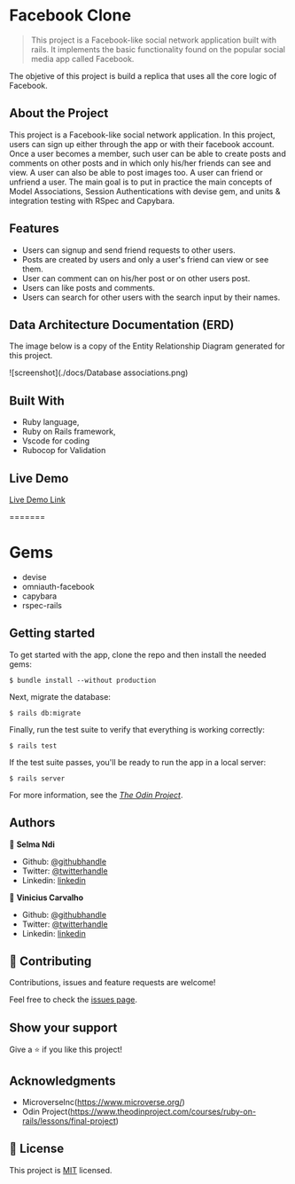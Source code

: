 
# Facebook Clone

>  This project is a Facebook-like social network application built with rails. It implements the basic functionality found on the popular social media app called Facebook.
<!-- ![screenshot](./docs/image.png) -->

The objetive of this project is build a replica that uses all the core logic of Facebook.

## About the Project

This project is a Facebook-like social network application. In this project, users can sign up either through the app or with their facebook account. Once a user becomes a member, such user can be able to create posts and comments on other posts and in which only his/her friends can see and view. A user can also be able to post images too. A user can friend or unfriend a user. The main goal is to put in practice the main concepts of Model Associations, Session Authentications with devise gem, and units & integration testing with RSpec and Capybara.

## Features

- Users can signup and send friend requests to other users.
- Posts are created by users and only a user's friend can view or see them.
- User can comment can on his/her post or on other users post.
- Users can like posts and comments.
- Users can search for other users with the search input by their names.

## Data Architecture Documentation (ERD)

The image below is a copy of the Entity Relationship Diagram generated for this project.

![screenshot](./docs/Database associations.png)

## Built With

- Ruby language,
- Ruby on Rails framework,
- Vscode for coding
- Rubocop for Validation

## Live Demo

[Live Demo Link](https://afternoon-mesa-55417.herokuapp.com)

=======

# Gems
- devise
- omniauth-facebook
- capybara
- rspec-rails

## Getting started

To get started with the app, clone the repo and then install the needed gems:

```
$ bundle install --without production
```

Next, migrate the database:

```
$ rails db:migrate
```

Finally, run the test suite to verify that everything is working correctly:

```
$ rails test
```

If the test suite passes, you'll be ready to run the app in a local server:

```
$ rails server
```

For more information, see the
[*The Odin Project*](https://www.theodinproject.com/courses/ruby-on-rails/lessons/final-project).
## Authors

👤 **Selma Ndi**

- Github: [@githubhandle](https://github.com/Datagirlcmr)
- Twitter: [@twitterhandle](https://twitter.com/SelmaNdi)
- Linkedin: [linkedin](https://www.linkedin.com/in/selma-ndi-datagirl-imba-8976ab32/)

👤 **Vinicius Carvalho**

- Github: [@githubhandle](https://github.com/kazumaki)
- Twitter: [@twitterhandle](https://twitter.com/iKazumaki/)
- Linkedin: [linkedin](https://www.linkedin.com/in/vinicius-campos-carvalho-3526a1192/)

## 🤝 Contributing

Contributions, issues and feature requests are welcome!

Feel free to check the [issues page](https://github.com/Datagirlcmr/facebook-clone/issues).

## Show your support

Give a ⭐️ if you like this project!

## Acknowledgments

- MicroverseInc(https://www.microverse.org/)
- Odin Project(https://www.theodinproject.com/courses/ruby-on-rails/lessons/final-project)


## 📝 License

This project is [MIT](lic.url) licensed.
